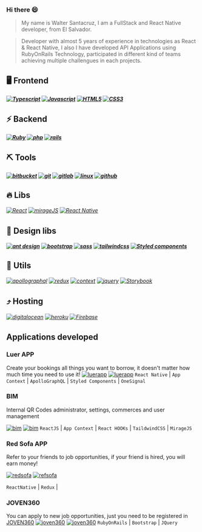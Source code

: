 ### Hi there 😄
> My name is Walter Santacruz, I am a FullStack and React Native developer, from El Salvador.

> Developer with almost 5 years of experience in technologies as React & React Native, I also I have developed 
> API Applications using RubyOnRails Technology, participated in different kind of teams achieving multiple challengues in each projects.

## 🖥 Frontend
##### [![Typescript](https://img.shields.io/badge/Typescript-0D7DBD?style=for-the-badge)](https://)  [![Javascript](https://img.shields.io/badge/Javascript-E7E478?style=for-the-badge)](https://)  [![HTML5](https://img.shields.io/badge/HTML5-FF5733?style=for-the-badge)](https://)   [![CSS3](https://img.shields.io/badge/CSS3-0D7DBD?style=for-the-badge)](https://)
## ⚡ Backend
##### [![Ruby](https://img.shields.io/badge/Ruby-BD4A0D?style=for-the-badge)](https://) [![php](https://img.shields.io/badge/php-60C83A?style=for-the-badge)](https://) [![rails](https://img.shields.io/badge/rails-BD0D0D?style=for-the-badge)](https://)
## ⛏ Tools
##### [![bitbucket](https://img.shields.io/badge/bitbucket-76B6EC?style=for-the-badge)](https://)  [![git](https://img.shields.io/badge/git-3D3E3E?style=for-the-badge)](https://)   [![gitlab](https://img.shields.io/badge/gitlab-D78342?style=for-the-badge)](https://)  [![linux](https://img.shields.io/badge/linux-D2D742?style=for-the-badge)](https://) [![github](https://img.shields.io/badge/github-3D3E3E?style=for-the-badge)](https://)
## 🔥 Libs
###### [![React](https://img.shields.io/badge/React-0A75CF?style=for-the-badge)](https://)  [![mirageJS](https://img.shields.io/badge/mirageJS-73BA54?style=for-the-badge)](https://) [![React Native](https://img.shields.io/badge/React_Native-0A75CF?style=for-the-badge)](https://)
## 💄 Design libs
#####   [![ant design](https://img.shields.io/badge/ant_design-0A75CF?style=for-the-badge)](https://)  [![bootstrap](https://img.shields.io/badge/bootstrap-1F5487?style=for-the-badge)](https://) [![sass](https://img.shields.io/badge/sass-ED5A5A?style=for-the-badge)](https://) [![tailwindcss](https://img.shields.io/badge/tailwindcss-7AB08D?style=for-the-badge)](https://) [![Styled components](https://img.shields.io/badge/Styled_components-247FA9?style=for-the-badge)](https://)

## 📎 Utils
###### [![apollographql](https://img.shields.io/badge/apollographql-8A6ECF?style=for-the-badge)](https://)  [![redux](https://img.shields.io/badge/redux-0A75CF?style=for-the-badge)](https://)  [![context](https://img.shields.io/badge/context-2ECB22?style=for-the-badge)](https://)  [![jquery](https://img.shields.io/badge/jquery-1F5487?style=for-the-badge)](https://) [![Storybook](https://img.shields.io/badge/Storybook-994ca6?style=for-the-badge)](https://)
## ⤴ Hosting
###### [![digitalocean](https://img.shields.io/badge/digitalocean-42ACD7?style=for-the-badge)](https://)  [![heroku](https://img.shields.io/badge/heroku-7842D7?style=for-the-badge)](https://)  [![Firebase](https://img.shields.io/badge/Firebase-A9A124?style=for-the-badge)](https://)

## Applications developed
### Luer APP
Create your bookings all things you want to borrow, it doesn't matter how much time you need to use it!
[![luerapp](https://i.imgur.com/wMdYxl1.png)](https://) [![luerapp](https://i.imgur.com/YvJLVeJ.png)](https://) 
`React Native` | `App Context` | `ApolloGraphQL` | `Styled Components` | `OneSignal` 

### BIM
Internal QR Codes administrator, settings, commerces and user management

[![bim](https://i.imgur.com/6WkwAAc.png)](https://)  [![bim](https://i.imgur.com/Hg2blOR.png)](https://) 
`ReactJS` | `App Context` | `React HOOKs` | `TaildwindCSS` | `MirageJS` 

### Red Sofa APP
Refer to your friends to job opportunities, if your friend is hired, you will earn money!

[![redsofa](https://i.imgur.com/TLkn6EN.png)](https://) [![refsofa](https://i.imgur.com/0x4NgwI.png)](https://) 

`ReactNative` | `Redux` |  

### JOVEN360
You can apply to new job opportunities, just you need to be registered in [JOVEN360](https://www.joven360.com)
[![joven360](https://i.imgur.com/lwbUCO7.png)](https://) [![joven360](https://i.imgur.com/ngzQYjL.png)](https://) 
`RubyOnRails` | `Bootstrap` | `JQuery` 
